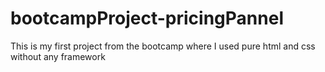 # bootcampProject-pricingPannel

This is my first project from the bootcamp where I used pure html and css without any framework

